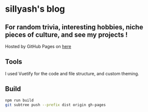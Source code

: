 # sillyash's blog

## For random trivia, interesting hobbies, niche pieces of culture, and see my projects !

Hosted by GitHub Pages on [here](https://sillyash.github.io)

## Tools

I used Vuetify for the code and file structure, and custom theming.

## Build

```bash
npm run build
git subtree push --prefix dist origin gh-pages
```

